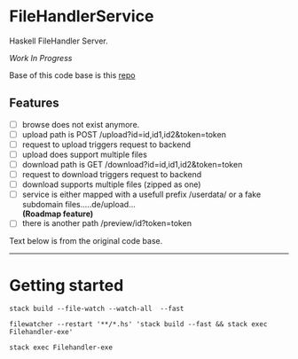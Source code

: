 # FileHandlerService

Haskell FileHandler Server.

_Work In Progress_

Base of this code base is this [repo](https://github.com/snoyberg/file-server-demo)

## Features
- [ ] browse does not exist anymore.
- [ ] upload path is POST /upload?id=id,id1,id2&token=token
- [ ] request to upload triggers request to backend
- [ ] upload does support multiple files
- [ ] download path is GET /download?id=id,id1,id2&token=token
- [ ] request to download triggers request to backend
- [ ] download supports multiple files (zipped as one)
- [ ] service is either mapped with a usefull prefix /userdata/ or a fake subdomain files.....de/upload...  
**(Roadmap feature)**
- [ ] there is another path /preview/id?token=token

Text below is from the original code base.

---

# Getting started

`stack build --file-watch --watch-all  --fast`

`filewatcher --restart '**/*.hs' 'stack build --fast && stack exec Filehandler-exe'`

`stack exec Filehandler-exe`
